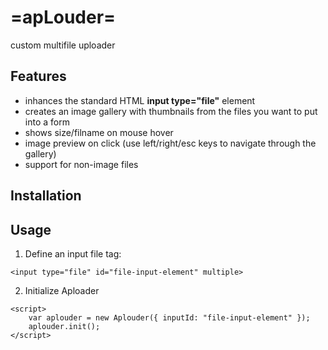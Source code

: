 # =apLouder=
custom multifile uploader

## Features
 * inhances the standard HTML **input type="file"** element
 * creates an image gallery with thumbnails from the files you want to put into a form
 * shows size/filname on mouse hover
 * image preview on click (use left/right/esc keys to navigate through the gallery)
 * support for non-image files
 
 
## Installation
<script src="aplouder.js"></script>
 
## Usage
1. Define an input file tag:
```
<input type="file" id="file-input-element" multiple>
```
2. Initialize Aploader
```
<script>
    var aplouder = new Aplouder({ inputId: "file-input-element" });
    aplouder.init();
</script>
```
